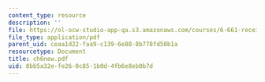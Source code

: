 ```yaml
---
content_type: resource
description: ''
file: https://ol-ocw-studio-app-qa.s3.amazonaws.com/courses/6-661-receivers-antennas-and-signals-spring-2003/8bb5a32efe260c851b0d4fb6e8eb0b7d_ch6new.pdf
file_type: application/pdf
parent_uid: ceaa1d22-faa9-c139-6e88-8b778fd50b1a
resourcetype: Document
title: ch6new.pdf
uid: 8bb5a32e-fe26-0c85-1b0d-4fb6e8eb0b7d
---
```

